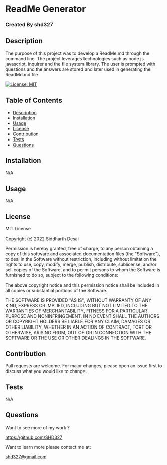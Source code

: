 # ReadMe Generator
### Created By shd327

## Description
The purpose of this project was to develop a ReadMe.md through the command line. The project leverages technologies such as node.js javascript, inquirer and the file system library. The user is prompted with questions and the answers are stored and later used in generating the ReadMd.md file

[![License: MIT](https://img.shields.io/badge/License-MIT-yellow.svg)](https://opensource.org/licenses/MIT)
## Table of Contents
- [Description](#description)
- [Installation](#installation)
- [Usage](#usage)
- [License](#license)
- [Contribution](#contribution)
- [Tests](#tests)
- [Questions](#questions)


## Installation
N/A

## Usage
N/A

## License
MIT License

Copyright (c) 2022 Siddharth Desai

Permission is hereby granted, free of charge, to any person obtaining a copy
of this software and associated documentation files (the "Software"), to deal
in the Software without restriction, including without limitation the rights
to use, copy, modify, merge, publish, distribute, sublicense, and/or sell
copies of the Software, and to permit persons to whom the Software is
furnished to do so, subject to the following conditions:

The above copyright notice and this permission notice shall be included in all
copies or substantial portions of the Software.

THE SOFTWARE IS PROVIDED "AS IS", WITHOUT WARRANTY OF ANY KIND, EXPRESS OR
IMPLIED, INCLUDING BUT NOT LIMITED TO THE WARRANTIES OF MERCHANTABILITY,
FITNESS FOR A PARTICULAR PURPOSE AND NONINFRINGEMENT. IN NO EVENT SHALL THE
AUTHORS OR COPYRIGHT HOLDERS BE LIABLE FOR ANY CLAIM, DAMAGES OR OTHER
LIABILITY, WHETHER IN AN ACTION OF CONTRACT, TORT OR OTHERWISE, ARISING FROM,
OUT OF OR IN CONNECTION WITH THE SOFTWARE OR THE USE OR OTHER DEALINGS IN THE
SOFTWARE.

## Contribution
Pull requests are welcome. For major changes, please open an issue first to discuss what you would like to change.

## Tests
N/A

## Questions
Want to see more of my work ?

 https://github.com/SHD327

       
Want to learn more please contact me at:

shd327@gmail.com



